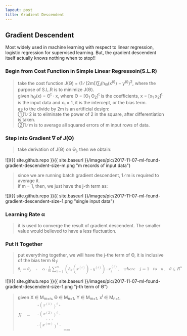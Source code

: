 ```yaml
---
layout: post
title: Gradient Descendent
---
```


## Gradient Descendent
<p class="message">
Most widely used in machine learning with respect to linear regression, logistic regression for supervised learning.  But, the gradient descendent itself actually knows nothing when to stop!!    
</p>

### Begin from Cost Function in Simple Linear Regressoin(S.L.R)
>take the cost function J(&Theta;) = (1 ∕ (2m))&sum;<sub>i</sub>(h<sub>&Theta;</sub>(x<sup>(i)</sup>) − y<sup>(i)</sup>)<sup>2</sup>, where the purpose of S.L.R is to minimize J(&Theta;).  
>given h<sub>&Theta;</sub>(x) = &Theta;<sup>t</sup> &sdot; x, where &Theta; = [&Theta;<sub>1</sub> &Theta;<sub>2</sub>]<sup>t</sup> is the coefficients, x = [x<sub>1</sub> x<sub>2</sub>]<sup>t</sup> is the input data and x<sub>1</sub> = 1, it is the intercept, or the bias term.  
>as to the divide by 2m is an artificial design:  
>&#10112;1 ∕ 2 is to eliminate the power of 2 in the square, after differentiation is taken.  
>&#10113;1 ∕ m is to average all squared errors of m input rows of data.

### Step into Gradient &nabla; of J(&Theta;)
>take derivation of J(&Theta;) on &Theta;<sub>j</sub>, then we obtain:  

![]({{ site.github.repo }}{{ site.baseurl }}/images/pic/2017-11-07-ml-found-gradient-descendent-size-m.png "m records of input data")

>since we are running batch gradient descendent, 1 ∕ m is required to average it.  
>if m = 1, then, we just have the j-th term as:  

![]({{ site.github.repo }}{{ site.baseurl }}/images/pic/2017-11-07-ml-found-gradient-descendent-size-1.png "single input data")

### Learning Rate &alpha;

>it is used to converge the result of gradient descendent.  The smaller value would believed to have a less fluctuation.

### Put It Together

>put everything together, we will have the j-the term of &Theta;, it is inclusive of the bias term &Theta;<sub>1</sub>:  
><math xmlns="http://www.w3.org/1998/Math/MathML"><msub><mi>&#x3B8;</mi><mi>j</mi></msub><mo>=</mo><msub><mi>&#x3B8;</mi><mi>j</mi></msub><mo>&#xA0;</mo><mo>-</mo><mo>&#xA0;</mo><mi>&#x3B1;</mi><mo>&#xB7;</mo><mfrac><mn>1</mn><mi>m</mi></mfrac><munderover><mo>&#x2211;</mo><mrow><mi>i</mi><mo>=</mo><mn>1</mn></mrow><mi>m</mi></munderover><mo>(</mo><msub><mi>h</mi><mi>&#x3B8;</mi></msub><mo>(</mo><msup><mi>x</mi><mrow><mo>(</mo><mi>i</mi><mo>)</mo></mrow></msup><mo>)</mo><mo>-</mo><msup><mi>y</mi><mrow><mo>(</mo><mi>i</mi><mo>)</mo></mrow></msup><mo>)</mo><mo>&#xB7;</mo><msubsup><mi>x</mi><mi>j</mi><mrow><mo>(</mo><mi>i</mi><mo>)</mo></mrow></msubsup><mo>,</mo><mo>&#xA0;</mo><mi>w</mi><mi>h</mi><mi>e</mi><mi>r</mi><mi>e</mi><mo>&#xA0;</mo><mi>j</mi><mo>=</mo><mn>1</mn><mo>&#xA0;</mo><mi>t</mi><mi>o</mi><mo>&#xA0;</mo><mi>n</mi><mo>,</mo><mo>&#xA0;</mo><mi>&#x3B8;</mi><mo>&#x2208;</mo><msup><mi>R</mi><mi>n</mi></msup></math>  

![]({{ site.github.repo }}{{ site.baseurl }}/images/pic/2017-11-07-ml-found-gradient-descendent-size-1.png "j-th term of &Theta;")

>given X &isin; M<sub>m×n</sub>, &Theta; &isin; M<sub>n×1</sub>, Y &isin; M<sub>m×1</sub>, x<sup>i</sup> &isin; M<sub>n×1</sub>, <math xmlns="http://www.w3.org/1998/Math/MathML"><mi>X</mi><mo>&#xA0;</mo><mo>=</mo><mo>&#xA0;</mo><msub><mfenced open="[" close="]"><mtable><mtr><mtd><mo>-</mo><mo>(</mo><msup><mi>x</mi><mrow><mo>(</mo><mn>1</mn><mo>)</mo></mrow></msup><msup><mo>)</mo><mi>t</mi></msup><mo>-</mo></mtd></mtr><mtr><mtd><mo>-</mo><mo>(</mo><msup><mi>x</mi><mrow><mo>(</mo><mn>2</mn><mo>)</mo></mrow></msup><msup><mo>)</mo><mi>t</mi></msup><mo>-</mo></mtd></mtr><mtr><mtd><mo>.</mo><mo>.</mo><mo>.</mo></mtd></mtr><mtr><mtd><mo>-</mo><mo>(</mo><msup><mi>x</mi><mrow><mo>(</mo><mi>m</mi><mo>)</mo></mrow></msup><msup><mo>)</mo><mi>t</mi></msup><mo>-</mo></mtd></mtr></mtable></mfenced><mrow><mi>m</mi><mi>x</mi><mi>n</mi></mrow></msub></math>
